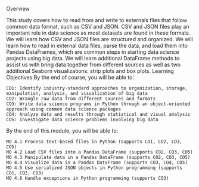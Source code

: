 Overview

This study covers how to read from and write to externals files that follow common data format, such as CSV and JSON. CSV and JSON files play an important role in data science as most datasets are found in these formats. We will learn how CSV and JSON files are structured and organized. We will learn how to read in external data files, parse the data, and load them into Pandas DataFrames, which are common steps in starting data science projects using big data. We will learn additional DataFrame methods to assist us with bring data together from different sources as well as two additional Seaborn visualizations: strip plots and box plots. 
Learning Objectives
By the end of course, you will be able to:

    CO1: Identify industry-standard approaches to organization, storage, manipulation, analysis, and visualization of big data
    CO2: Wrangle raw data from different sources and formats
    CO3: Write data science programs in Python through an object-oriented approach using common data science packages
    CO4: Analyze data and results through statistical and visual analysis
    CO5: Investigate data science problems involving big data

By the end of this module, you will be able to:

    MO 4.1 Process text-based files in Python (supports CO1, CO2, CO3, CO5)
    MO 4.2 Load CSV files into a Pandas DataFrame (supports CO2, CO3, CO5)
    MO 4.3 Manipulate data in a Pandas DataFrame (supports CO2, CO3, CO5)
    MO 4.4 Visualize data in a Pandas DataFrame (supports CO3, CO4, CO5)
    MO 4.5 Use serialized JSON objects in Python programming (supports CO1, CO2, CO3)
    MO 4.6 Handle exceptions in Python programming (supports CO3)

